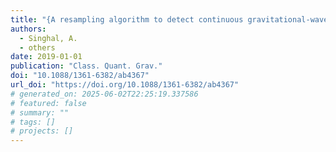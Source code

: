 ```yaml
---
title: "{A resampling algorithm to detect continuous gravitational-wave signals from neutron stars in binary systems}"
authors:
  - Singhal, A.
  - others
date: 2019-01-01
publication: "Class. Quant. Grav."
doi: "10.1088/1361-6382/ab4367"
url_doi: "https://doi.org/10.1088/1361-6382/ab4367"
# generated_on: 2025-06-02T22:25:19.337586
# featured: false
# summary: ""
# tags: []
# projects: []
---
```

